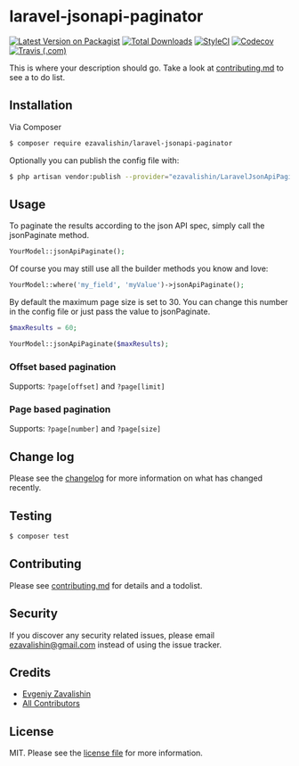 # laravel-jsonapi-paginator

[![Latest Version on Packagist][ico-version]][link-packagist]
[![Total Downloads][ico-downloads]][link-downloads]
[![StyleCI][ico-styleci]][link-styleci]
[![Codecov](https://img.shields.io/codecov/c/github/ezavalishin/laravel-jsonapi-paginator)][link-codecov]
[![Travis (.com)](https://img.shields.io/travis/com/ezavalishin/laravel-jsonapi-paginator)][link-travis]

This is where your description should go. Take a look at [contributing.md](contributing.md) to see a to do list.

## Installation

Via Composer

``` bash
$ composer require ezavalishin/laravel-jsonapi-paginator
```

Optionally you can publish the config file with:

```bash
$ php artisan vendor:publish --provider="ezavalishin/LaravelJsonApiPaginator\LaravelJsonApiPaginatorServiceProvider" --tag="config"
```

## Usage

To paginate the results according to the json API spec, simply call the jsonPaginate method.

```php
YourModel::jsonApiPaginate();
```

Of course you may still use all the builder methods you know and love:

```php
YourModel::where('my_field', 'myValue')->jsonApiPaginate();
```

By default the maximum page size is set to 30. You can change this number in the config file or just pass the value to jsonPaginate.

```php
$maxResults = 60;

YourModel::jsonApiPaginate($maxResults);
```

### Offset based pagination

Supports: `?page[offset]` and `?page[limit]`

### Page based pagination

Supports: `?page[number]` and `?page[size]`

## Change log

Please see the [changelog](changelog.md) for more information on what has changed recently.

## Testing

``` bash
$ composer test
```

## Contributing

Please see [contributing.md](contributing.md) for details and a todolist.

## Security

If you discover any security related issues, please email ezavalishin@gmail.com instead of using the issue tracker.

## Credits

- [Evgeniy Zavalishin][link-author]
- [All Contributors][link-contributors]

## License

MIT. Please see the [license file](license.md) for more information.

[ico-version]: https://img.shields.io/packagist/v/ezavalishin/laravel-jsonapi-paginator.svg?style=flat-square
[ico-downloads]: https://img.shields.io/packagist/dt/ezavalishin/laravel-jsonapi-paginator.svg?style=flat-square
[ico-styleci]: https://styleci.io/repos/287824410/shield

[link-packagist]: https://packagist.org/packages/ezavalishin/laravel-jsonapi-paginator
[link-downloads]: https://packagist.org/packages/ezavalishin/laravel-jsonapi-paginator
[link-styleci]: https://styleci.io/repos/287824410
[link-author]: https://github.com/ezavalishin
[link-contributors]: ../../contributors
[link-travis]: https://travis-ci.org/ezavalishin/laravel-jsonapi-paginator
[link-codecov]: https://codecov.io/github/ezavalishin/laravel-jsonapi-paginator
